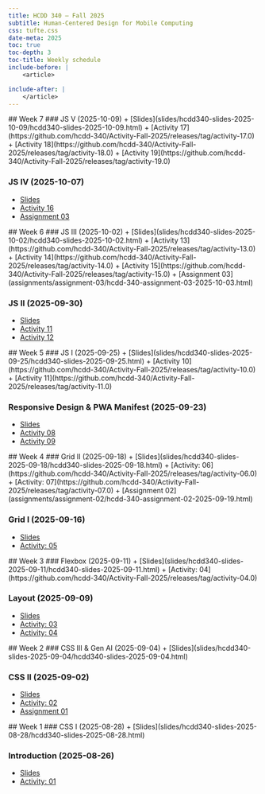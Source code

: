 ```yaml
---
title: HCDD 340 — Fall 2025
subtitle: Human-Centered Design for Mobile Computing
css: tufte.css
date-meta: 2025
toc: true
toc-depth: 3
toc-title: Weekly schedule
include-before: |
    <article>

include-after: |
    </article>
---
```


<section>
## Week 7
### JS V (2025-10-09)
+ [Slides](slides/hcdd340-slides-2025-10-09/hcdd340-slides-2025-10-09.html)
+ [Activity 17](https://github.com/hcdd-340/Activity-Fall-2025/releases/tag/activity-17.0)
+ [Activity 18](https://github.com/hcdd-340/Activity-Fall-2025/releases/tag/activity-18.0)
+ [Activity 19](https://github.com/hcdd-340/Activity-Fall-2025/releases/tag/activity-19.0)

### JS IV (2025-10-07)
+ [Slides](slides/hcdd340-slides-2025-10-07/hcdd340-slides-2025-10-07.html)
+ [Activity 16](https://github.com/hcdd-340/Activity-Fall-2025/releases/tag/activity-16.0)
+ [Assignment 03](assignments/assignment-03/hcdd-340-assignment-03-2025-10-03.html)

</section>

<section>
## Week 6
### JS III (2025-10-02)
+ [Slides](slides/hcdd340-slides-2025-10-02/hcdd340-slides-2025-10-02.html)
+ [Activity 13](https://github.com/hcdd-340/Activity-Fall-2025/releases/tag/activity-13.0)
+ [Activity 14](https://github.com/hcdd-340/Activity-Fall-2025/releases/tag/activity-14.0)
+ [Activity 15](https://github.com/hcdd-340/Activity-Fall-2025/releases/tag/activity-15.0)
+ [Assignment 03](assignments/assignment-03/hcdd-340-assignment-03-2025-10-03.html)
 
### JS II (2025-09-30)
+ [Slides](slides/hcdd340-slides-2025-09-30/hcdd340-slides-2025-09-30.html)
+ [Activity 11](https://github.com/hcdd-340/Activity-Fall-2025/releases/tag/activity-11.0)
+ [Activity 12](https://github.com/hcdd-340/Activity-Fall-2025/releases/tag/activity-12.0)

</section>

<section>
## Week 5
### JS I (2025-09-25)
+ [Slides](slides/hcdd340-slides-2025-09-25/hcdd340-slides-2025-09-25.html)
+ [Activity 10](https://github.com/hcdd-340/Activity-Fall-2025/releases/tag/activity-10.0)
+ [Activity 11](https://github.com/hcdd-340/Activity-Fall-2025/releases/tag/activity-11.0)
 
### Responsive Design & PWA Manifest (2025-09-23)
+ [Slides](slides/hcdd340-slides-2025-09-23/hcdd340-slides-2025-09-23.html)
+ [Activity 08](https://github.com/hcdd-340/Activity-Fall-2025/releases/tag/activity-08.0)
+ [Activity 09](https://github.com/hcdd-340/Activity-Fall-2025/releases/tag/activity-09.0)
</section>

<section>
## Week 4
### Grid II (2025-09-18)
+ [Slides](slides/hcdd340-slides-2025-09-18/hcdd340-slides-2025-09-18.html)
+ [Activity: 06](https://github.com/hcdd-340/Activity-Fall-2025/releases/tag/activity-06.0)
+ [Activity: 07](https://github.com/hcdd-340/Activity-Fall-2025/releases/tag/activity-07.0)
+ [Assignment 02](assignments/assignment-02/hcdd-340-assignment-02-2025-09-19.html)

### Grid I (2025-09-16)
+ [Slides](slides/hcdd340-slides-2025-09-16/hcdd340-slides-2025-09-16.html)
+ [Activity: 05](https://github.com/hcdd-340/Activity-Fall-2025/releases/tag/activity-05.0)

</section>
<section>
## Week 3
### Flexbox (2025-09-11)
+ [Slides](slides/hcdd340-slides-2025-09-11/hcdd340-slides-2025-09-11.html)
+ [Activity: 04](https://github.com/hcdd-340/Activity-Fall-2025/releases/tag/activity-04.0)

### Layout (2025-09-09)
+ [Slides](slides/hcdd340-slides-2025-09-09/hcdd340-slides-2025-09-09.html)
+ [Activity: 03](https://github.com/hcdd-340/Activity-Fall-2025/releases/tag/activity-03.0)
+ [Activity: 04](https://github.com/hcdd-340/Activity-Fall-2025/releases/tag/activity-04.0)
</section>

<section>
## Week 2
### CSS III & Gen AI (2025-09-04)
+ [Slides](slides/hcdd340-slides-2025-09-04/hcdd340-slides-2025-09-04.html)

### CSS II  (2025-09-02)
+ [Slides](slides/hcdd340-slides-2025-09-02/hcdd340-slides-2025-09-02.html)
+ [Activity: 02](https://github.com/hcdd-340/Activity-Fall-2025/releases/tag/activity-02.0)
+ [Assignment 01](./assignments/assignment-01/hcdd-340-assignment-01-2025-09-02.html)
</section>

<section>
## Week 1
### CSS I (2025-08-28)
+ [Slides](slides/hcdd340-slides-2025-08-28/hcdd340-slides-2025-08-28.html)


### Introduction (2025-08-26)
+ [Slides](slides/hcdd340-slides-2025-08-26/hcdd340-slides-2025-08-26.html)
+ [Activity: 01](https://github.com/hcdd-340/Activity-Fall-2025/releases/tag/activity-01.0)

</section>
